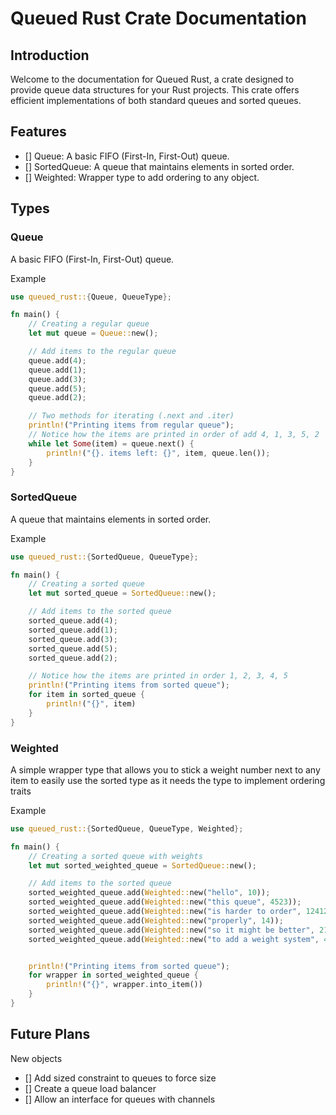 # Queued Rust Crate Documentation
## Introduction
Welcome to the documentation for Queued Rust, a crate designed to provide queue data structures for your Rust projects. This crate offers efficient implementations of both standard queues and sorted queues.

## Features
 - [] Queue: A basic FIFO (First-In, First-Out) queue.
 - [] SortedQueue: A queue that maintains elements in sorted order.
 - [] Weighted: Wrapper type to add ordering to any object.

## Types

### Queue
A basic FIFO (First-In, First-Out) queue.

Example
```rust
use queued_rust::{Queue, QueueType};

fn main() {
    // Creating a regular queue
    let mut queue = Queue::new();

    // Add items to the regular queue
    queue.add(4);
    queue.add(1);
    queue.add(3);
    queue.add(5);
    queue.add(2);

    // Two methods for iterating (.next and .iter)
    println!("Printing items from regular queue");
    // Notice how the items are printed in order of add 4, 1, 3, 5, 2
    while let Some(item) = queue.next() {
        println!("{}. items left: {}", item, queue.len());
    }
}
```

### SortedQueue
A queue that maintains elements in sorted order.

Example
```rust
use queued_rust::{SortedQueue, QueueType};

fn main() {
    // Creating a sorted queue
    let mut sorted_queue = SortedQueue::new();

    // Add items to the sorted queue
    sorted_queue.add(4);
    sorted_queue.add(1);
    sorted_queue.add(3);
    sorted_queue.add(5);
    sorted_queue.add(2);

    // Notice how the items are printed in order 1, 2, 3, 4, 5
    println!("Printing items from sorted queue");
    for item in sorted_queue {
        println!("{}", item)
    }
}
```

### Weighted
A simple wrapper type that allows you to stick a weight number next to any item to easily use the sorted type as it needs the type to implement ordering traits

Example 
```rust
use queued_rust::{SortedQueue, QueueType, Weighted};

fn main() {
    // Creating a sorted queue with weights
    let mut sorted_weighted_queue = SortedQueue::new();

    // Add items to the sorted queue
    sorted_weighted_queue.add(Weighted::new("hello", 10));
    sorted_weighted_queue.add(Weighted::new("this queue", 4523));
    sorted_weighted_queue.add(Weighted::new("is harder to order", 12412));
    sorted_weighted_queue.add(Weighted::new("properly", 14));
    sorted_weighted_queue.add(Weighted::new("so it might be better", 214));
    sorted_weighted_queue.add(Weighted::new("to add a weight system", 41444));


    println!("Printing items from sorted queue");
    for wrapper in sorted_weighted_queue {
        println!("{}", wrapper.into_item())
    }
}
```

## Future Plans

New objects
- [] Add sized constraint to queues to force size
- [] Create a queue load balancer
- [] Allow an interface for queues with channels 
